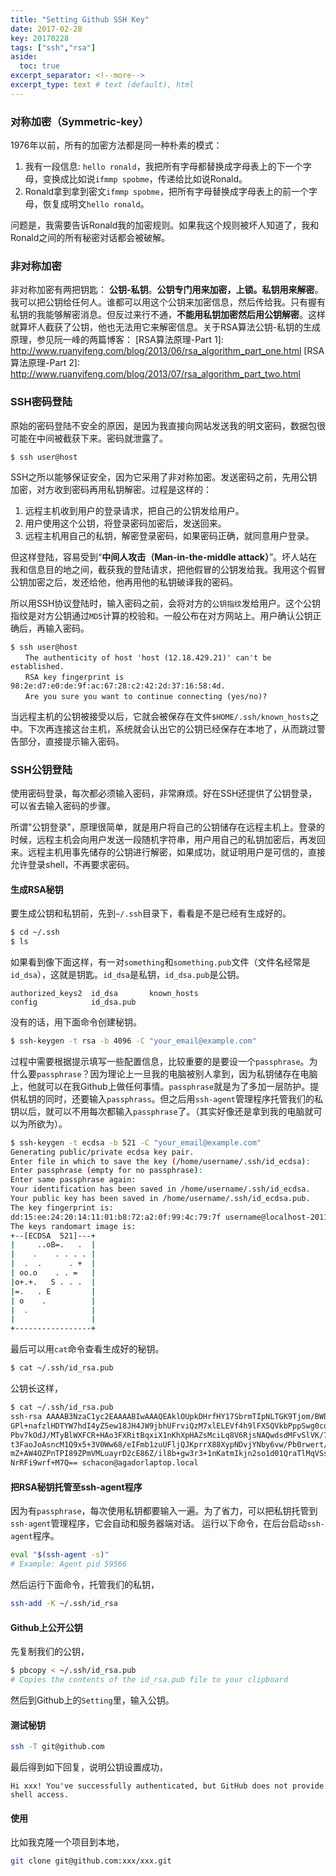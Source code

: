 ```yaml
---
title: "Setting Github SSH Key"
date: 2017-02-28
key: 20170228
tags: ["ssh","rsa"]
aside:
  toc: true
excerpt_separator: <!--more-->
excerpt_type: text # text (default), html
---
```



### 对称加密（Symmetric-key）
1976年以前，所有的加密方法都是同一种朴素的模式：
>
1. 我有一段信息: `hello ronald`，我把所有字母都替换成字母表上的下一个字母，变换成比如说`ifmmp spobme`，传递给比如说Ronald。
2. Ronald拿到拿到密文`ifmmp spobme`，把所有字母替换成字母表上的前一个字母，恢复成明文`hello ronald`。

问题是，我需要告诉Ronald我的加密规则。如果我这个规则被坏人知道了，我和Ronald之间的所有秘密对话都会被破解。

### 非对称加密
非对称加密有两把钥匙： **公钥-私钥**。**公钥专门用来加密，上锁。私钥用来解密**。我可以把公钥给任何人。谁都可以用这个公钥来加密信息，然后传给我。只有握有私钥的我能够解密消息。但反过来行不通，**不能用私钥加密然后用公钥解密**。这样就算坏人截获了公钥，他也无法用它来解密信息。关于RSA算法公钥-私钥的生成原理，参见阮一峰的两篇博客：
[RSA算法原理-Part 1]: <http://www.ruanyifeng.com/blog/2013/06/rsa_algorithm_part_one.html>
[RSA算法原理-Part 2]: <http://www.ruanyifeng.com/blog/2013/07/rsa_algorithm_part_two.html>

### SSH密码登陆
原始的密码登陆不安全的原因，是因为我直接向网站发送我的明文密码，数据包很可能在中间被截获下来。密码就泄露了。
```
$ ssh user@host
```
SSH之所以能够保证安全，因为它采用了非对称加密。发送密码之前，先用公钥加密，对方收到密码再用私钥解密。过程是这样的：
1. 远程主机收到用户的登录请求，把自己的公钥发给用户。
2. 用户使用这个公钥，将登录密码加密后，发送回来。
3. 远程主机用自己的私钥，解密登录密码，如果密码正确，就同意用户登录。

但这样登陆，容易受到“**中间人攻击（Man-in-the-middle attack）**”。坏人站在我和信息目的地之间，截获我的登陆请求，把他假冒的公钥发给我。我用这个假冒公钥加密之后，发还给他，他再用他的私钥破译我的密码。

所以用SSH协议登陆时，输入密码之前，会将对方的`公钥指纹`发给用户。这个公钥指纹是对方公钥通过`MD5`计算的校验和。一般公布在对方网站上。用户确认公钥正确后，再输入密码。
```
$ ssh user@host
　　The authenticity of host 'host (12.18.429.21)' can't be established.
　　RSA key fingerprint is 98:2e:d7:e0:de:9f:ac:67:28:c2:42:2d:37:16:58:4d.
　　Are you sure you want to continue connecting (yes/no)?
```

当远程主机的公钥被接受以后，它就会被保存在文件`$HOME/.ssh/known_hosts`之中。下次再连接这台主机，系统就会认出它的公钥已经保存在本地了，从而跳过警告部分，直接提示输入密码。

### SSH公钥登陆
使用密码登录，每次都必须输入密码，非常麻烦。好在SSH还提供了公钥登录，可以省去输入密码的步骤。

所谓"公钥登录"，原理很简单，就是用户将自己的公钥储存在远程主机上。登录的时候，远程主机会向用户发送一段随机字符串，用户用自己的私钥加密后，再发回来。远程主机用事先储存的公钥进行解密，如果成功，就证明用户是可信的，直接允许登录shell，不再要求密码。

#### 生成RSA秘钥
要生成公钥和私钥前，先到`~/.ssh`目录下，看看是不是已经有生成好的。
```bash
$ cd ~/.ssh
$ ls
```
如果看到像下面这样，有一对`something`和`something.pub`文件（文件名经常是`id_dsa`），这就是钥匙。`id_dsa`是私钥，`id_dsa.pub`是公钥。
```
authorized_keys2  id_dsa       known_hosts
config            id_dsa.pub
```
没有的话，用下面命令创建秘钥。
```bash
$ ssh-keygen -t rsa -b 4096 -C "your_email@example.com"
```
过程中需要根据提示填写一些配置信息，比较重要的是要设一个`passphrase`。为什么要`passphrase`？因为理论上一旦我的电脑被别人拿到，因为私钥储存在电脑上，他就可以在我Github上做任何事情。`passphrase`就是为了多加一层防护。提供私钥的同时，还要输入`passphrass`。但之后用`ssh-agent`管理程序托管我们的私钥以后，就可以不用每次都输入`passphrase`了。（其实好像还是拿到我的电脑就可以为所欲为）。
```bash
$ ssh-keygen -t ecdsa -b 521 -C "your_email@example.com"
Generating public/private ecdsa key pair.
Enter file in which to save the key (/home/username/.ssh/id_ecdsa):
Enter passphrase (empty for no passphrase):
Enter same passphrase again:
Your identification has been saved in /home/username/.ssh/id_ecdsa.
Your public key has been saved in /home/username/.ssh/id_ecdsa.pub.
The key fingerprint is:
dd:15:ee:24:20:14:11:01:b8:72:a2:0f:99:4c:79:7f username@localhost-2011-12-22
The keys randomart image is:
+--[ECDSA  521]---+
|     ..oB=.   .  |
|    .    . . . . |
|  .  .      . +  |
| oo.o    . . =   |
|o+.+.   S . . .  |
|=.   . E         |
| o    .          |
|  .              |
|                 |
+-----------------+
```

最后可以用`cat`命令查看生成好的秘钥。
```bash
$ cat ~/.ssh/id_rsa.pub
```
公钥长这样，
```bash
$ cat ~/.ssh/id_rsa.pub
ssh-rsa AAAAB3NzaC1yc2EAAAABIwAAAQEAklOUpkDHrfHY17SbrmTIpNLTGK9Tjom/BWDSU
GPl+nafzlHDTYW7hdI4yZ5ew18JH4JW9jbhUFrviQzM7xlELEVf4h9lFX5QVkbPppSwg0cda3
Pbv7kOdJ/MTyBlWXFCR+HAo3FXRitBqxiX1nKhXpHAZsMciLq8V6RjsNAQwdsdMFvSlVK/7XA
t3FaoJoAsncM1Q9x5+3V0Ww68/eIFmb1zuUFljQJKprrX88XypNDvjYNby6vw/Pb0rwert/En
mZ+AW4OZPnTPI89ZPmVMLuayrD2cE86Z/il8b+gw3r3+1nKatmIkjn2so1d01QraTlMqVSsbx
NrRFi9wrf+M7Q== schacon@agadorlaptop.local
```

#### 把RSA秘钥托管至ssh-agent程序
因为有`passphrase`，每次使用私钥都要输入一遍。为了省力，可以把私钥托管到`ssh-agent`管理程序，它会自动和服务器端对话。
运行以下命令，在后台启动`ssh-agent`程序。
```bash
eval "$(ssh-agent -s)"
# Example: Agent pid 59566
```
然后运行下面命令，托管我们的私钥，
```bash
ssh-add -K ~/.ssh/id_rsa
```

#### Github上公开公钥
先复制我们的公钥，
```bash
$ pbcopy < ~/.ssh/id_rsa.pub
# Copies the contents of the id_rsa.pub file to your clipboard
```
然后到Github上的`Setting`里，输入公钥。

#### 测试秘钥
```bash
ssh -T git@github.com
```
最后得到如下回复，说明公钥设置成功，
```
Hi xxx! You've successfully authenticated, but GitHub does not provide shell access.
```

#### 使用
比如我克隆一个项目到本地，
```bash
git clone git@github.com:xxx/xxx.git
```
